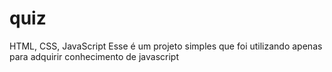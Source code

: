 # quiz
HTML, CSS, JavaScript
Esse é um projeto simples que foi utilizando apenas para adquirir conhecimento de javascript
